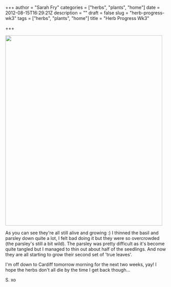 +++
author = "Sarah Fry"
categories = ["herbs", "plants", "home"]
date = 2012-08-15T16:29:21Z
description = ""
draft = false
slug = "herb-progress-wk3"
tags = ["herbs", "plants", "home"]
title = "Herb Progress Wk3"

+++


<a href="http://sweetaspi.co.uk/content/images/2012/08/herbs31.jpg"><img class="aligncenter size-full wp-image-1165" title="herbs3" src="http://sweetaspi.co.uk/content/images/2012/08/herbs31.jpg" alt="" width="490" height="595" /></a>

As you can see they're all still alive and growing :) I thinned the basil and parsley down quite a lot, I felt bad doing it but they were so overcrowded (the parsley's still a bit wild). The parsley was pretty difficult as it's become quite tangled but I managed to thin out about half of the seedlings. And now they are all starting to grow their second set of 'true leaves'.

I'm off down to Cardiff tomorrow morning for the next two weeks, yay! I hope the herbs don't all die by the time I get back though...

S. xo

